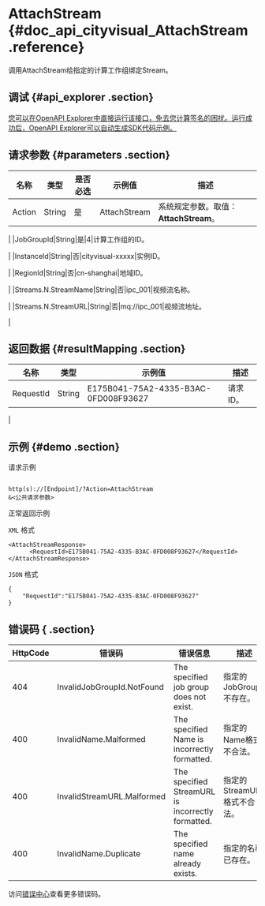 # AttachStream {#doc_api_cityvisual_AttachStream .reference}

调用AttachStream给指定的计算工作组绑定Stream。

## 调试 {#api_explorer .section}

[您可以在OpenAPI Explorer中直接运行该接口，免去您计算签名的困扰。运行成功后，OpenAPI Explorer可以自动生成SDK代码示例。](https://api.aliyun.com/#product=cityvisual&api=AttachStream&type=RPC&version=2018-10-30)

## 请求参数 {#parameters .section}

|名称|类型|是否必选|示例值|描述|
|--|--|----|---|--|
|Action|String|是|AttachStream|系统规定参数。取值：**AttachStream**。

 |
|JobGroupId|String|是|4|计算工作组的ID。

 |
|InstanceId|String|否|cityvisual-xxxxx|实例ID。

 |
|RegionId|String|否|cn-shanghai|地域ID。

 |
|Streams.N.StreamName|String|否|ipc\_001|视频流名称。

 |
|Streams.N.StreamURL|String|否|mq://ipc\_001|视频流地址。

 |

## 返回数据 {#resultMapping .section}

|名称|类型|示例值|描述|
|--|--|---|--|
|RequestId|String|E175B041-75A2-4335-B3AC-0FD008F93627|请求ID。

 |

## 示例 {#demo .section}

请求示例

``` {#request_demo}

http(s)://[Endpoint]/?Action=AttachStream
&<公共请求参数>

```

正常返回示例

`XML` 格式

``` {#xml_return_success_demo}
<AttachStreamResponse>
      <RequestId>E175B041-75A2-4335-B3AC-0FD008F93627</RequestId>
</AttachStreamResponse>
```

`JSON` 格式

``` {#json_return_success_demo}
{
	"RequestId":"E175B041-75A2-4335-B3AC-0FD008F93627"
}
```

## 错误码 { .section}

|HttpCode|错误码|错误信息|描述|
|--------|---|----|--|
|404|InvalidJobGroupId.NotFound|The specified job group does not exist.|指定的JobGroup不存在。|
|400|InvalidName.Malformed|The specified Name is incorrectly formatted.|指定的Name格式不合法。|
|400|InvalidStreamURL.Malformed|The specified StreamURL is incorrectly formatted.|指定的StreamURL格式不合法。|
|400|InvalidName.Duplicate|The specified name already exists.|指定的名称已存在。|

访问[错误中心](https://error-center.aliyun.com/status/product/cityvisual)查看更多错误码。

